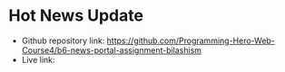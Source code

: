 # Hot News Update

- Github repository link: https://github.com/Programming-Hero-Web-Course4/b6-news-portal-assignment-bilashism 
- Live link: 